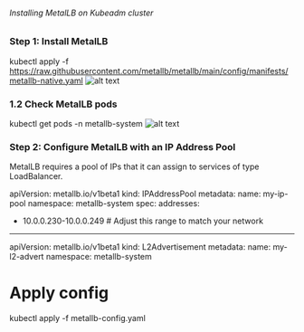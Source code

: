 ###### Installing MetalLB on Kubeadm cluster
### Step 1: Install MetalLB
kubectl apply -f https://raw.githubusercontent.com/metallb/metallb/main/config/manifests/metallb-native.yaml
![alt text](<screenshots/Screenshot 2025-03-13 at 11.45.42 PM.png>)
### 1.2 Check MetalLB pods
kubectl get pods -n metallb-system
![alt text](<screenshots/Screenshot 2025-03-13 at 11.49.31 PM.png>)

### Step 2: Configure MetalLB with an IP Address Pool
MetalLB requires a pool of IPs that it can assign to services of type LoadBalancer.

apiVersion: metallb.io/v1beta1
kind: IPAddressPool
metadata:
  name: my-ip-pool
  namespace: metallb-system
spec:
  addresses:
  - 10.0.0.230-10.0.0.249   # Adjust this range to match your network

---
apiVersion: metallb.io/v1beta1
kind: L2Advertisement
metadata:
  name: my-l2-advert
  namespace: metallb-system

# Apply config 
kubectl apply -f metallb-config.yaml